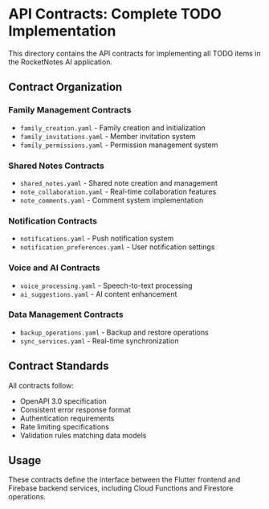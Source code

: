 # API Contracts: Complete TODO Implementation

This directory contains the API contracts for implementing all TODO items in the RocketNotes AI application.

## Contract Organization

### Family Management Contracts
- `family_creation.yaml` - Family creation and initialization
- `family_invitations.yaml` - Member invitation system
- `family_permissions.yaml` - Permission management system

### Shared Notes Contracts
- `shared_notes.yaml` - Shared note creation and management
- `note_collaboration.yaml` - Real-time collaboration features
- `note_comments.yaml` - Comment system implementation

### Notification Contracts
- `notifications.yaml` - Push notification system
- `notification_preferences.yaml` - User notification settings

### Voice and AI Contracts
- `voice_processing.yaml` - Speech-to-text processing
- `ai_suggestions.yaml` - AI content enhancement

### Data Management Contracts
- `backup_operations.yaml` - Backup and restore operations
- `sync_services.yaml` - Real-time synchronization

## Contract Standards

All contracts follow:
- OpenAPI 3.0 specification
- Consistent error response format
- Authentication requirements
- Rate limiting specifications
- Validation rules matching data models

## Usage

These contracts define the interface between the Flutter frontend and Firebase backend services, including Cloud Functions and Firestore operations.